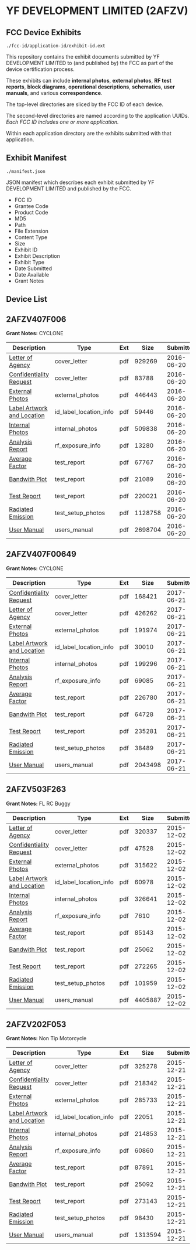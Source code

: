 # YF DEVELOPMENT LIMITED (2AFZV)
## FCC Device Exhibits

```
./fcc-id/application-id/exhibit-id.ext
```

This repository contains the exhibit documents submitted by YF DEVELOPMENT LIMITED to (and published by) the FCC as part of the device certification process.

These exhibits can include **internal photos**, **external photos**, **RF test reports**, **block diagrams**, **operational descriptions**, **schematics**, **user manuals**, and various **correspondence**.

The top-level directories are sliced by the FCC ID of each device.

The second-level directories are named according to the application UUIDs. *Each FCC ID includes one or more application.*

Within each application directory are the exhibits submitted with that application. 

## Exhibit Manifest

```
./manifest.json
```

JSON manifest which describes each exhibit submitted by YF DEVELOPMENT LIMITED and published by the FCC.

- FCC ID
- Grantee Code
- Product Code
- MD5
- Path
- File Extension
- Content Type
- Size
- Exhibit ID
- Exhibit Description
- Exhibit Type
- Date Submitted
- Date Available
- Grant Notes

## Device List
## 2AFZV407F006
**Grant Notes:** CYCLONE

| Description | Type | Ext | Size | Submitted | Available |
| ----------- | ---- | --- | ---- | --------- | --------- |
| [Letter of Agency](2AFZV407F006/b8bd32e916b0f5738ea56ee468644b3f/3034168.pdf) | cover_letter | pdf | 929269 | 2016-06-20 | 2016-06-20 |
| [Confidentiality Request](2AFZV407F006/b8bd32e916b0f5738ea56ee468644b3f/3034169.pdf) | cover_letter | pdf | 83788 | 2016-06-20 | 2016-06-20 |
| [External Photos](2AFZV407F006/b8bd32e916b0f5738ea56ee468644b3f/3034178.pdf) | external_photos | pdf | 446443 | 2016-06-20 | 2016-06-20 |
| [Label Artwork and Location](2AFZV407F006/b8bd32e916b0f5738ea56ee468644b3f/3034179.pdf) | id_label_location_info | pdf | 59446 | 2016-06-20 | 2016-06-20 |
| [Internal Photos](2AFZV407F006/b8bd32e916b0f5738ea56ee468644b3f/3034180.pdf) | internal_photos | pdf | 509838 | 2016-06-20 | 2016-06-20 |
| [Analysis Report](2AFZV407F006/b8bd32e916b0f5738ea56ee468644b3f/3034181.pdf) | rf_exposure_info | pdf | 13280 | 2016-06-20 | 2016-06-20 |
| [Average Factor](2AFZV407F006/b8bd32e916b0f5738ea56ee468644b3f/3034174.pdf) | test_report | pdf | 67767 | 2016-06-20 | 2016-06-20 |
| [Bandwith Plot](2AFZV407F006/b8bd32e916b0f5738ea56ee468644b3f/3034175.pdf) | test_report | pdf | 21089 | 2016-06-20 | 2016-06-20 |
| [Test Report](2AFZV407F006/b8bd32e916b0f5738ea56ee468644b3f/3034176.pdf) | test_report | pdf | 220021 | 2016-06-20 | 2016-06-20 |
| [Radiated Emission](2AFZV407F006/b8bd32e916b0f5738ea56ee468644b3f/3034177.pdf) | test_setup_photos | pdf | 1128758 | 2016-06-20 | 2016-06-20 |
| [User Manual](2AFZV407F006/b8bd32e916b0f5738ea56ee468644b3f/3034170.pdf) | users_manual | pdf | 2698704 | 2016-06-20 | 2016-06-20 |
## 2AFZV407F00649
**Grant Notes:** CYCLONE

| Description | Type | Ext | Size | Submitted | Available |
| ----------- | ---- | --- | ---- | --------- | --------- |
| [Confidentiality Request](2AFZV407F00649/afedda55863e10238eb540917878a5d6/3434324.pdf) | cover_letter | pdf | 168421 | 2017-06-21 | 2017-06-21 |
| [Letter of Agency](2AFZV407F00649/afedda55863e10238eb540917878a5d6/3434336.pdf) | cover_letter | pdf | 426262 | 2017-06-21 | 2017-06-21 |
| [External Photos](2AFZV407F00649/afedda55863e10238eb540917878a5d6/3434333.pdf) | external_photos | pdf | 191974 | 2017-06-21 | 2017-06-21 |
| [Label Artwork and Location](2AFZV407F00649/afedda55863e10238eb540917878a5d6/3434334.pdf) | id_label_location_info | pdf | 30010 | 2017-06-21 | 2017-06-21 |
| [Internal Photos](2AFZV407F00649/afedda55863e10238eb540917878a5d6/3434335.pdf) | internal_photos | pdf | 199296 | 2017-06-21 | 2017-06-21 |
| [Analysis Report](2AFZV407F00649/afedda55863e10238eb540917878a5d6/3434323.pdf) | rf_exposure_info | pdf | 69085 | 2017-06-21 | 2017-06-21 |
| [Average Factor](2AFZV407F00649/afedda55863e10238eb540917878a5d6/3434329.pdf) | test_report | pdf | 226780 | 2017-06-21 | 2017-06-21 |
| [Bandwith Plot](2AFZV407F00649/afedda55863e10238eb540917878a5d6/3434330.pdf) | test_report | pdf | 64728 | 2017-06-21 | 2017-06-21 |
| [Test Report](2AFZV407F00649/afedda55863e10238eb540917878a5d6/3434331.pdf) | test_report | pdf | 235281 | 2017-06-21 | 2017-06-21 |
| [Radiated Emission](2AFZV407F00649/afedda55863e10238eb540917878a5d6/3434332.pdf) | test_setup_photos | pdf | 38489 | 2017-06-21 | 2017-06-21 |
| [User Manual](2AFZV407F00649/afedda55863e10238eb540917878a5d6/3434325.pdf) | users_manual | pdf | 2043498 | 2017-06-21 | 2017-06-21 |
## 2AFZV503F263
**Grant Notes:** FL RC Buggy

| Description | Type | Ext | Size | Submitted | Available |
| ----------- | ---- | --- | ---- | --------- | --------- |
| [Letter of Agency](2AFZV503F263/cca10cd39bf4236991e2ab04d98cedd7/2827766.pdf) | cover_letter | pdf | 320337 | 2015-12-02 | 2015-12-02 |
| [Confidentiality Request](2AFZV503F263/cca10cd39bf4236991e2ab04d98cedd7/2827767.pdf) | cover_letter | pdf | 47528 | 2015-12-02 | 2015-12-02 |
| [External Photos](2AFZV503F263/cca10cd39bf4236991e2ab04d98cedd7/2827777.pdf) | external_photos | pdf | 315622 | 2015-12-02 | 2015-12-02 |
| [Label Artwork and Location](2AFZV503F263/cca10cd39bf4236991e2ab04d98cedd7/2827778.pdf) | id_label_location_info | pdf | 60978 | 2015-12-02 | 2015-12-02 |
| [Internal Photos](2AFZV503F263/cca10cd39bf4236991e2ab04d98cedd7/2827779.pdf) | internal_photos | pdf | 326641 | 2015-12-02 | 2015-12-02 |
| [Analysis Report](2AFZV503F263/cca10cd39bf4236991e2ab04d98cedd7/2827780.pdf) | rf_exposure_info | pdf | 7610 | 2015-12-02 | 2015-12-02 |
| [Average Factor](2AFZV503F263/cca10cd39bf4236991e2ab04d98cedd7/2827773.pdf) | test_report | pdf | 85143 | 2015-12-02 | 2015-12-02 |
| [Bandwith Plot](2AFZV503F263/cca10cd39bf4236991e2ab04d98cedd7/2827774.pdf) | test_report | pdf | 25062 | 2015-12-02 | 2015-12-02 |
| [Test Report](2AFZV503F263/cca10cd39bf4236991e2ab04d98cedd7/2827775.pdf) | test_report | pdf | 272265 | 2015-12-02 | 2015-12-02 |
| [Radiated Emission](2AFZV503F263/cca10cd39bf4236991e2ab04d98cedd7/2827776.pdf) | test_setup_photos | pdf | 101959 | 2015-12-02 | 2015-12-02 |
| [User Manual](2AFZV503F263/cca10cd39bf4236991e2ab04d98cedd7/2827768.pdf) | users_manual | pdf | 4405887 | 2015-12-02 | 2015-12-02 |
## 2AFZV202F053
**Grant Notes:** Non Tip Motorcycle

| Description | Type | Ext | Size | Submitted | Available |
| ----------- | ---- | --- | ---- | --------- | --------- |
| [Letter of Agency](2AFZV202F053/1d9e96b68bd558cb996936e4a1c41221/2848073.pdf) | cover_letter | pdf | 325278 | 2015-12-21 | 2015-12-21 |
| [Confidentiality Request](2AFZV202F053/1d9e96b68bd558cb996936e4a1c41221/2848074.pdf) | cover_letter | pdf | 218342 | 2015-12-21 | 2015-12-21 |
| [External Photos](2AFZV202F053/1d9e96b68bd558cb996936e4a1c41221/2848091.pdf) | external_photos | pdf | 285733 | 2015-12-21 | 2015-12-21 |
| [Label Artwork and Location](2AFZV202F053/1d9e96b68bd558cb996936e4a1c41221/2848093.pdf) | id_label_location_info | pdf | 22051 | 2015-12-21 | 2015-12-21 |
| [Internal Photos](2AFZV202F053/1d9e96b68bd558cb996936e4a1c41221/2848094.pdf) | internal_photos | pdf | 214853 | 2015-12-21 | 2015-12-21 |
| [Analysis Report](2AFZV202F053/1d9e96b68bd558cb996936e4a1c41221/2848098.pdf) | rf_exposure_info | pdf | 60860 | 2015-12-21 | 2015-12-21 |
| [Average Factor](2AFZV202F053/1d9e96b68bd558cb996936e4a1c41221/2848085.pdf) | test_report | pdf | 87891 | 2015-12-21 | 2015-12-21 |
| [Bandwith Plot](2AFZV202F053/1d9e96b68bd558cb996936e4a1c41221/2848087.pdf) | test_report | pdf | 25092 | 2015-12-21 | 2015-12-21 |
| [Test Report](2AFZV202F053/1d9e96b68bd558cb996936e4a1c41221/2848088.pdf) | test_report | pdf | 273143 | 2015-12-21 | 2015-12-21 |
| [Radiated Emission](2AFZV202F053/1d9e96b68bd558cb996936e4a1c41221/2848090.pdf) | test_setup_photos | pdf | 98430 | 2015-12-21 | 2015-12-21 |
| [User Manual](2AFZV202F053/1d9e96b68bd558cb996936e4a1c41221/2848077.pdf) | users_manual | pdf | 1313594 | 2015-12-21 | 2015-12-21 |
